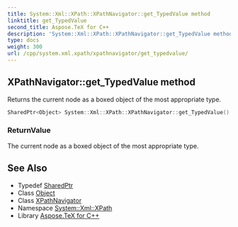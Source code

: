 ```yaml
---
title: System::Xml::XPath::XPathNavigator::get_TypedValue method
linktitle: get_TypedValue
second_title: Aspose.TeX for C++
description: 'System::Xml::XPath::XPathNavigator::get_TypedValue method. Returns the current node as a boxed object of the most appropriate type in C++.'
type: docs
weight: 300
url: /cpp/system.xml.xpath/xpathnavigator/get_typedvalue/
---
```

## XPathNavigator::get_TypedValue method


Returns the current node as a boxed object of the most appropriate type.

```cpp
SharedPtr<Object> System::Xml::XPath::XPathNavigator::get_TypedValue() override
```


### ReturnValue

The current node as a boxed object of the most appropriate type.

## See Also

* Typedef [SharedPtr](../../../system/sharedptr/)
* Class [Object](../../../system/object/)
* Class [XPathNavigator](../)
* Namespace [System::Xml::XPath](../../)
* Library [Aspose.TeX for C++](../../../)

